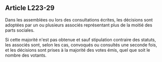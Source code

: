 Article L223-29
----
Dans les assemblées ou lors des consultations écrites, les décisions sont
adoptées par un ou plusieurs associés représentant plus de la moitié des parts
sociales.

Si cette majorité n'est pas obtenue et sauf stipulation contraire des statuts,
les associés sont, selon les cas, convoqués ou consultés une seconde fois, et
les décisions sont prises à la majorité des votes émis, quel que soit le nombre
des votants.
